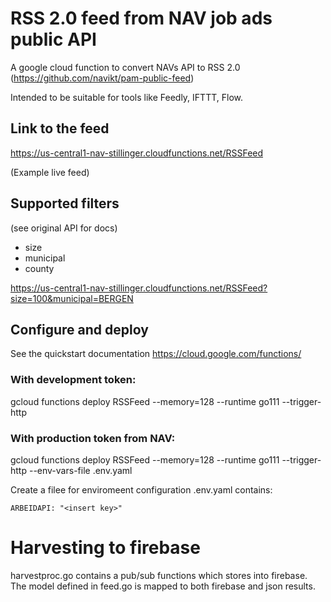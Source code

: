 

# RSS 2.0 feed from NAV job ads public API

A google cloud function to convert NAVs API to RSS 2.0 (https://github.com/navikt/pam-public-feed)

Intended to be suitable for tools like Feedly, IFTTT, Flow.


## Link to the feed 
https://us-central1-nav-stillinger.cloudfunctions.net/RSSFeed

(Example live feed)

## Supported filters

(see original API for docs)

* size
* municipal
* county

https://us-central1-nav-stillinger.cloudfunctions.net/RSSFeed?size=100&municipal=BERGEN

## Configure and deploy

See the quickstart documentation https://cloud.google.com/functions/

### With development token:
gcloud functions deploy RSSFeed --memory=128 --runtime go111 --trigger-http

### With production token from NAV:
gcloud functions deploy RSSFeed --memory=128 --runtime go111 --trigger-http --env-vars-file .env.yaml

Create a filee for enviromeent configuration .env.yaml contains:
```
ARBEIDAPI: "<insert key>"
```

# Harvesting to firebase

harvestproc.go contains a pub/sub functions which stores into firebase.
The model defined in feed.go is mapped to both firebase and json results.